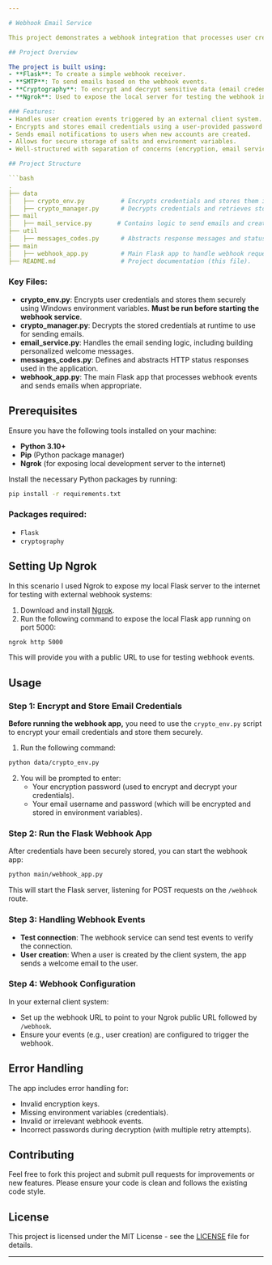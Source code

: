 ```yaml
---

# Webhook Email Service

This project demonstrates a webhook integration that processes user creation events and sends an email notification when a new user is created via a client system. It includes encryption for sensitive information such as email credentials, ensuring secure communication with an SMTP server.

## Project Overview

The project is built using:
- **Flask**: To create a simple webhook receiver.
- **SMTP**: To send emails based on the webhook events.
- **Cryptography**: To encrypt and decrypt sensitive data (email credentials) with secure handling.
- **Ngrok**: Used to expose the local server for testing the webhook integration with an external platform.

### Features:
- Handles user creation events triggered by an external client system.
- Encrypts and stores email credentials using a user-provided password.
- Sends email notifications to users when new accounts are created.
- Allows for secure storage of salts and environment variables.
- Well-structured with separation of concerns (encryption, email service, webhook handling).

## Project Structure

```bash
.
├── data
│   ├── crypto_env.py          # Encrypts credentials and stores them in environment variables.
│   ├── crypto_manager.py      # Decrypts credentials and retrieves stored data.
├── mail
│   ├── mail_service.py       # Contains logic to send emails and create email messages.
├── util
│   ├── messages_codes.py      # Abstracts response messages and status codes.
├── main
│   ├── webhook_app.py         # Main Flask app to handle webhook requests.
├── README.md                  # Project documentation (this file).
```

### Key Files:

- **crypto_env.py**: Encrypts user credentials and stores them securely using Windows environment variables. **Must be run before starting the webhook service**.
- **crypto_manager.py**: Decrypts the stored credentials at runtime to use for sending emails.
- **email_service.py**: Handles the email sending logic, including building personalized welcome messages.
- **messages_codes.py**: Defines and abstracts HTTP status responses used in the application.
- **webhook_app.py**: The main Flask app that processes webhook events and sends emails when appropriate.

## Prerequisites

Ensure you have the following tools installed on your machine:

- **Python 3.10+**
- **Pip** (Python package manager)
- **Ngrok** (for exposing local development server to the internet)

Install the necessary Python packages by running:

```bash
pip install -r requirements.txt
```

### Packages required:
- `Flask`
- `cryptography`


## Setting Up Ngrok

In this scenario I used Ngrok to expose my local Flask server to the internet for testing with external webhook systems:

1. Download and install [Ngrok](https://ngrok.com/).
2. Run the following command to expose the local Flask app running on port 5000:

```bash
ngrok http 5000
```

This will provide you with a public URL to use for testing webhook events.

## Usage

### Step 1: Encrypt and Store Email Credentials

**Before running the webhook app,** you need to use the `crypto_env.py` script to encrypt your email credentials and store them securely.

1. Run the following command:

```bash
python data/crypto_env.py
```

2. You will be prompted to enter:
   - Your encryption password (used to encrypt and decrypt your credentials).
   - Your email username and password (which will be encrypted and stored in environment variables).

### Step 2: Run the Flask Webhook App

After credentials have been securely stored, you can start the webhook app:

```bash
python main/webhook_app.py
```

This will start the Flask server, listening for POST requests on the `/webhook` route.

### Step 3: Handling Webhook Events

- **Test connection**: The webhook service can send test events to verify the connection.
- **User creation**: When a user is created by the client system, the app sends a welcome email to the user.

### Step 4: Webhook Configuration

In your external client system:
- Set up the webhook URL to point to your Ngrok public URL followed by `/webhook`.
- Ensure your events (e.g., user creation) are configured to trigger the webhook.

## Error Handling

The app includes error handling for:
- Invalid encryption keys.
- Missing environment variables (credentials).
- Invalid or irrelevant webhook events.
- Incorrect passwords during decryption (with multiple retry attempts).

## Contributing

Feel free to fork this project and submit pull requests for improvements or new features. Please ensure your code is clean and follows the existing code style.

## License

This project is licensed under the MIT License - see the [LICENSE](LICENSE) file for details.

---
```

